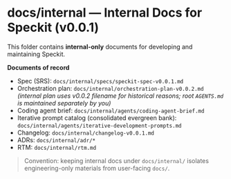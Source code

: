 # docs/internal — Internal Docs for Speckit (v0.0.1)

This folder contains **internal-only** documents for developing and maintaining Speckit.

**Documents of record**
- Spec (SRS): `docs/internal/specs/speckit-spec-v0.0.1.md`
- Orchestration plan: `docs/internal/orchestration-plan-v0.0.2.md`  *(internal plan uses v0.0.2 filename for historical reasons; root `AGENTS.md` is maintained separately by you)*
- Coding agent brief: `docs/internal/agents/coding-agent-brief.md`
- Iterative prompt catalog (consolidated evergreen bank): `docs/internal/agents/iterative-development-prompts.md`
- Changelog: `docs/internal/changelog-v0.0.1.md`
- ADRs: `docs/internal/adr/*`
- RTM: `docs/internal/rtm.md`

> Convention: keeping internal docs under `docs/internal/` isolates engineering-only materials from user-facing `docs/`.
